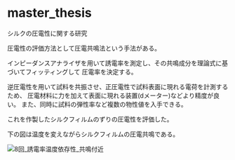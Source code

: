 # master_thesis

シルクの圧電性に関する研究

圧電性の評価方法として圧電共鳴法という手法がある。

インピーダンスアナライザを用いて誘電率を測定し、その共鳴成分を理論式に基づいてフィッティングして
圧電率を決定する。

逆圧電性を用いて試料を共振させ、正圧電性で試料表面に現れる電荷を計測するため、
圧電材料に力を加えて表面に現れる装置(dメーター)などより精度が良い。
また、同時に試料の弾性率など複数の物性値を入手できる。

これを作製したシルクフィルムのずりの圧電性を評価した。

下の図は温度を変えながらシルクフィルムの圧電共鳴である。

![8回_誘電率温度依存性_共鳴付近](https://user-images.githubusercontent.com/43879424/221405446-5c5fb3e6-b32f-4a97-8091-260515732c6d.jpg)
